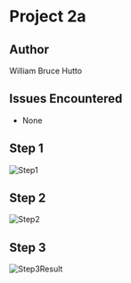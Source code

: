 # Project 2a

## Author
William Bruce Hutto

## Issues Encountered
- None

## Step 1
![Step1](https://github.com/Hutto04/programming-languages/assets/68885039/26026adc-d44d-466a-8655-66a655daa053)

## Step 2
![Step2](https://github.com/Hutto04/programming-languages/assets/68885039/d003f57f-8b03-4eba-a625-0d8bca5a4426)

## Step 3
![Step3Result](https://github.com/Hutto04/programming-languages/assets/68885039/6f34c0c1-4df4-48f6-8d77-a77eede5edac)
